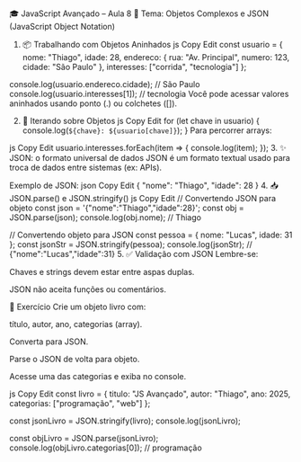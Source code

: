 🎓 JavaScript Avançado – Aula 8
🔹 Tema: Objetos Complexos e JSON (JavaScript Object Notation)
1. 📦 Trabalhando com Objetos Aninhados
js
Copy
Edit
const usuario = {
  nome: "Thiago",
  idade: 28,
  endereco: {
    rua: "Av. Principal",
    numero: 123,
    cidade: "São Paulo"
  },
  interesses: ["corrida", "tecnologia"]
};

console.log(usuario.endereco.cidade); // São Paulo
console.log(usuario.interesses[1]); // tecnologia
Você pode acessar valores aninhados usando ponto (.) ou colchetes ([]).

2. 🔁 Iterando sobre Objetos
js
Copy
Edit
for (let chave in usuario) {
  console.log(`${chave}: ${usuario[chave]}`);
}
Para percorrer arrays:

js
Copy
Edit
usuario.interesses.forEach(item => {
  console.log(item);
});
3. ✨ JSON: o formato universal de dados
JSON é um formato textual usado para troca de dados entre sistemas (ex: APIs).

Exemplo de JSON:
json
Copy
Edit
{
  "nome": "Thiago",
  "idade": 28
}
4. 📥 JSON.parse() e JSON.stringify()
js
Copy
Edit
// Convertendo JSON para objeto
const json = '{"nome":"Thiago","idade":28}';
const obj = JSON.parse(json);
console.log(obj.nome); // Thiago

// Convertendo objeto para JSON
const pessoa = { nome: "Lucas", idade: 31 };
const jsonStr = JSON.stringify(pessoa);
console.log(jsonStr); // {"nome":"Lucas","idade":31}
5. ✅ Validação com JSON
Lembre-se:

Chaves e strings devem estar entre aspas duplas.

JSON não aceita funções ou comentários.

🧪 Exercício
Crie um objeto livro com:

título, autor, ano, categorias (array).

Converta para JSON.

Parse o JSON de volta para objeto.

Acesse uma das categorias e exiba no console.

js
Copy
Edit
const livro = {
  titulo: "JS Avançado",
  autor: "Thiago",
  ano: 2025,
  categorias: ["programação", "web"]
};

const jsonLivro = JSON.stringify(livro);
console.log(jsonLivro);

const objLivro = JSON.parse(jsonLivro);
console.log(objLivro.categorias[0]); // programação